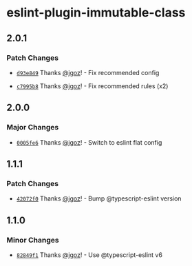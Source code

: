 # eslint-plugin-immutable-class

## 2.0.1

### Patch Changes

- [`d93e849`](https://github.com/implydata/immutable-class/commit/d93e849951b03ce18888102357074fd3c5a37136) Thanks [@jgoz](https://github.com/jgoz)! - Fix recommended config

- [`c7995b8`](https://github.com/implydata/immutable-class/commit/c7995b818c1dd6b3a08a9dec8b407e6a1ae6f891) Thanks [@jgoz](https://github.com/jgoz)! - Fix recommended rules (x2)

## 2.0.0

### Major Changes

- [`0005fe6`](https://github.com/implydata/immutable-class/commit/0005fe63cdefe468379851e301aa46fb971a3f8f) Thanks [@jgoz](https://github.com/jgoz)! - Switch to eslint flat config

## 1.1.1

### Patch Changes

- [`42072f0`](https://github.com/implydata/immutable-class/commit/42072f02916035b164c3a11dc07f2d1864fadedd) Thanks [@jgoz](https://github.com/jgoz)! - Bump @typescript-eslint version

## 1.1.0

### Minor Changes

- [`82849f1`](https://github.com/implydata/immutable-class/commit/82849f170d5b40395099ffc690382220132d5a89) Thanks [@jgoz](https://github.com/jgoz)! - Use @typescript-eslint v6
